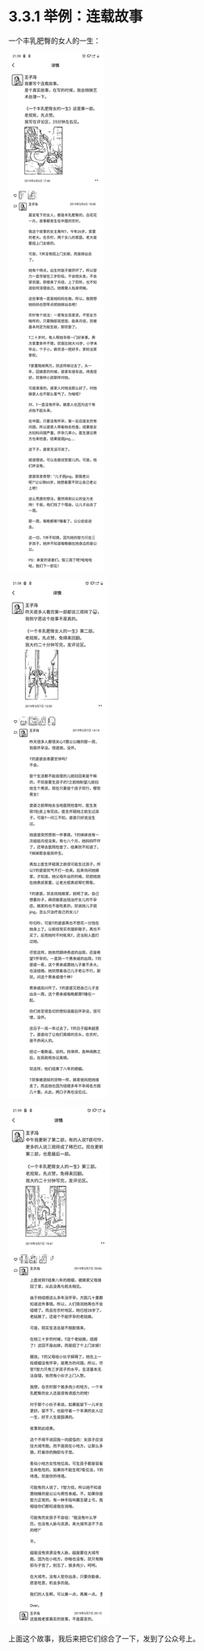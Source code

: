 # 3.3.1 举例：连载故事

一个丰乳肥臀的女人的一生：

![](img/891beef5a43e76747ad29ba4eb2af809.png)

![](img/14537edda56997ba8d694814bed729bb.png)

![](img/46c8245651769ccb6249d22b15d06d78.png)

上面这个故事，我后来把它们综合了一下，发到了公众号上。
